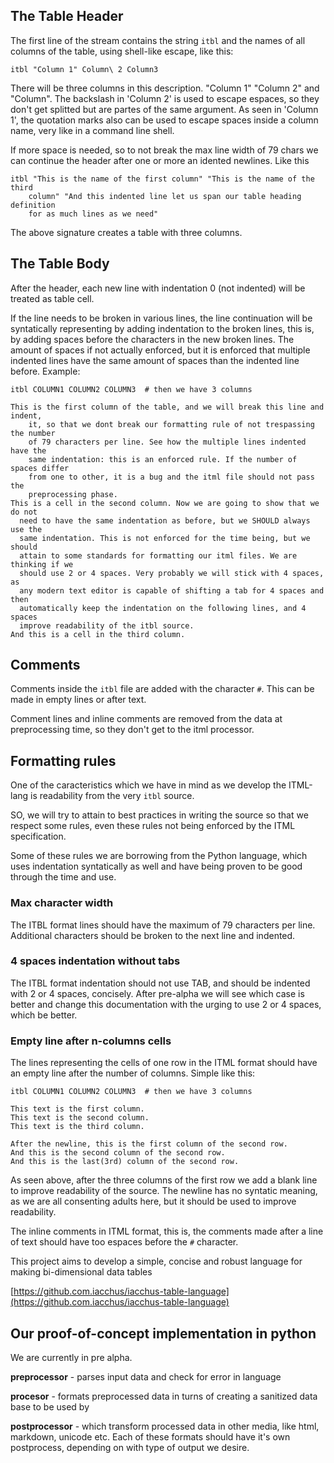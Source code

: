 
## The Table Header

The first line of the stream contains the string `itbl` and the names of all
columns of the table, using shell-like escape, like this:

```
itbl "Column 1" Column\ 2 Column3
```

There will be three columns in this description. "Column 1" "Column 2" and
"Column". The backslash in 'Column 2' is used to escape espaces, so they don't
get splitted but are partes of the same argument. As seen in 'Column 1', the
quotation marks also can be used to escape spaces inside a column name, very
like in a command line shell.

If more space is needed, so to not break the max line width of 79 chars we can
continue the header after one or more an idented newlines. Like this

```
itbl "This is the name of the first column" "This is the name of the third
    column" "And this indented line let us span our table heading definition
    for as much lines as we need"
```

The above signature creates a table with three columns.

## The Table Body

After the header, each new line with indentation 0 (not indented) will be
treated as table cell.

If the line needs to be broken in various lines, the line continuation will be
syntatically representing by adding indentation to the broken lines, this is,
by adding spaces before the characters in the new broken lines. The amount of
spaces if not actually enforced, but it is enforced that multiple indented
lines have the same amount of spaces than the indented line before. Example:

```
itbl COLUMN1 COLUMN2 COLUMN3  # then we have 3 columns

This is the first column of the table, and we will break this line and indent,
    it, so that we dont break our formatting rule of not trespassing the number
    of 79 characters per line. See how the multiple lines indented have the
    same indentation: this is an enforced rule. If the number of spaces differ
    from one to other, it is a bug and the itml file should not pass the
    preprocessing phase.
This is a cell in the second column. Now we are going to show that we do not
  need to have the same indentation as before, but we SHOULD always use the
  same indentation. This is not enforced for the time being, but we should 
  attain to some standards for formatting our itml files. We are thinking if we
  should use 2 or 4 spaces. Very probably we will stick with 4 spaces, as
  any modern text editor is capable of shifting a tab for 4 spaces and then
  automatically keep the indentation on the following lines, and 4 spaces
  improve readability of the itbl source.
And this is a cell in the third column.
```

## Comments

Comments inside the `itbl` file are added with the character `#`. This can be
made in empty lines or after text.

Comment lines and inline comments are removed from the data at preprocessing
time, so they don't get to the itml processor.

## Formatting rules

One of the caracteristics which we have in mind as we develop the ITML-lang is
readability from the very `itbl` source.

SO, we will try to attain to best practices in writing the source so that we
respect some rules, even these rules not being enforced by the ITML
specification.

Some of these rules we are borrowing from the Python language, which uses
indentation syntatically as well and have being proven to be good through the
time and use.

### Max character width

The ITBL format lines should have the maximum of 79 characters per line.
Additional characters should be broken to the next line and indented.

### 4 spaces indentation without tabs

The ITBL format indentation should not use TAB, and should be indented with
2 or 4 spaces, concisely. After pre-alpha we will see which case is better and
change this documentation with the urging to use 2 or 4 spaces, which be
better.

### Empty line after n-columns cells

The lines representing the cells of one row in the ITML format should have an
empty line after the number of columns. Simple like this:

```
itbl COLUMN1 COLUMN2 COLUMN3  # then we have 3 columns

This text is the first column. 
This text is the second column. 
This text is the third column.

After the newline, this is the first column of the second row.
And this is the second column of the second row.
And this is the last(3rd) column of the second row.
```

As seen above, after the three columns of the first row we add a blank line to
improve readability of the source. The newline has no syntatic meaning, as we
are all consenting adults here, but it should be used to improve readability.

The inline comments in ITML format, this is, the comments made after a line of
text should have too espaces before the `#` character.

This project aims to develop a simple, concise and robust language for making
bi-dimensional data tables

[https://github.com.iacchus/iacchus-table-language](https://github.com.iacchus/iacchus-table-language)

## Our proof-of-concept implementation in python

We are currently in pre alpha.

**preprocessor** - parses input data and check for error in language

**procesor** - formats preprocessed data in turns of creating a sanitized
data base to be used by

**postprocessor** - which transform processed data in other media, like html,
markdown, unicode etc. Each of these formats should have it's own postprocess,
depending on with type of output we desire.

